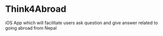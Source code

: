 # Think4Abroad
iOS App which will facilitate users ask question and give answer related to going abroad from Nepal
